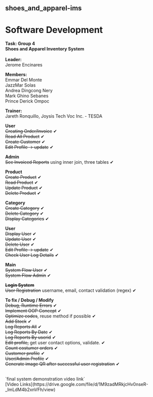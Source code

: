 ## shoes_and_apparel-ims
# Software Development

**Task: Group 4** <br>
**Shoes and Apparel Inventory System** <br><br>
**Leader:** <br>
Jerome Encinares <br>

**Members:** <br>
Emmar Del Monte <br>
JazzMar Solas <br>
Andrea Dingcong Nery <br>
Mark Ghino Sebanes <br>
Prince Derick Ompoc <br>

**Trainer:** <br> 
Jareth Ronquillo, Joysis Tech Voc Inc. - TESDA <br>

**User** <br>
~~Creating Order/Invoice~~ ✔ <br>
~~Read All Product~~ ✔ <br>
~~Create Customer~~ ✔  <br>
~~Edit Profile -> update~~  ✔ <br>

**Admin** <br>
~~See Invoiced Reports~~ using inner join, three tables ✔ <br>

**Product** <br>
~~Create Product~~ ✔ <br>
~~Read Product~~ ✔ <br>
~~Update Product~~ ✔ <br> 
~~Delete Product~~ ✔ <br> 

**Category** <br>
~~Create Category~~ ✔ <br>
~~Delete Category~~ ✔ <br>
~~Display Categories~~ ✔ <br>

**User** <br>
~~Display User~~ ✔ <br>
~~Update User~~ ✔ <br>
~~Delete User~~ ✔ <br>
~~Edit Profile -> update~~ ✔ <br>
~~Check User Log Details~~ ✔ <br>

**Main** <br>
~~System Flow User~~ ✔ <br>
~~System Flow Admin~~ ✔ <br>

**~~Login System~~** <br>
~~User Registration~~ username, email, contact validation (regex) ✔ <br>

**To fix / Debug / Modify** <br>
~~Debug, Runtime Errors~~ ✔ <br>
~~Implement OOP Concept~~ ✔ <br>
~~Optimize codes~~, reuse method if possible ✔ <br>
~~Add Stock~~ ✔ <br>
~~Log Reports All~~ ✔ <br>
~~Log Reports By Date~~ ✔ <br>
~~Log Reports By userid~~ ✔ <br>
~~Edit profile,~~ get user contact options, validate. ✔ <br>
~~Count costumer orders~~ ✔ <br>
~~Customer profile~~ ✔ <br>
~~User/Admin Profile~~ ✔ <br>
~~Generate image QR after successful user registration~~ ✔ <br>

<br>
`final system demonstration video link` <br>
[Video Links](https://drive.google.com/file/d/1M9zadMRkjcHv0nseR-_ImLdM4b2xnVFh/view)

